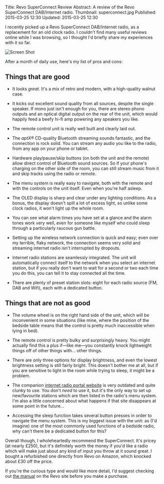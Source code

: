 Title: Revo SuperConnect Review
Abstract: A review of the Revo SuperConnect DAB/Internet radio.
Thumbnail: superconnect.jpg
Published: 2015-03-25 12:30
Updated: 2015-03-25 12:30

I recently picked up a Revo SuperConnect DAB/Internet radio, as a replacement for an old clock radio. I couldn't find many useful reviews online while I was browsing, so I thought I'd briefly share my experiences with it so far.

![Screen Shot](~/img/post/superconnect.jpg "Revo SuperConnect")

After a month of daily use, here's my list of pros and cons:

## Things that are good

* It looks *great*. It's a mix of retro and modern, with a high-quality walnut case.

* It kicks out excellent sound quality from all sources, despite the single speaker. If mono just isn't enough for you, there are stereo phono outputs and an optical digital output on the rear of the unit, which would happily feed a beefy hi-fi amp powering any speakers you like.

* The remote control unit is really well built and clearly laid out.

* The *aptX®* CD-quality Bluetooth streaming sounds fantastic, and the connection is rock solid. You can stream any audio you like to the radio, from any app on your phone or tablet.

* Hardware play/pause/skip buttons (on both the unit and the remote) allow direct control of Bluetooth sound sources. So if your phone's charging on the other side of the room, you can still stream music from it and skip tracks using the radio or remote.

* The menu system is really easy to navigate, both with the remote and with the controls on the unit itself. Even when you're half asleep.

* The OLED display is sharp and clear under any lighting conditions. As a bonus, the display doesn't spill a lot of excess light, so unlike some clock radios, it won't light up the whole room.

* You can see what alarm times you have set at a glance and the alarm tones work very well, even for someone like myself who could sleep through a particularly raucous gun battle.

* Setting up the wireless network connection is quick and easy; even over my terrible, flaky network, the connection seems very solid and streaming internet radio isn't interrupted by dropouts.

* Internet radio stations are seamlessly integrated. The unit will automatically connect itself to the network when you select an internet station, but if you really don't want to wait for a second or two each time you do this, you can tell it to stay connected all the time.

* There are plenty of preset station slots: eight for each radio source (FM, DAB and Wifi), each with a dedicated button.

## Things that are not as good

* The volume wheel is on the right hand side of the unit, which will be inconvenient in some situations (like mine, where the position of the bedside table means that the control is pretty much inaccessible when lying in bed).

* The remote control is pretty bulky and surprisingly heavy. You might actually find this a plus if—like me—you constantly knock lightweight things off of other things with… other things.

* There are only three options for display brightness, and even the lowest brightness setting is still fairly bright. This doesn't bother me at all, but if you are sensitive to light in the room while trying to sleep, it might be a problem.

* The companion [internet radio portal website](http://www.wifiradio-frontier.com/) is very outdated and quite clunky to use. You don't *need* to use it, but it's the only way to set up new/favourite stations which are then listed in the radio's menu system. I'm also a little concerned about what happens if that site disappears at some point in the future...

* Accessing the sleep function takes several button presses in order to navigate the menu system. This is my biggest issue with the unit: as (I'd imagine) one of the most commonly used functions of a bedside radio, why can't there be a dedicated button for this?

Overall though, I wholeheartedly recommend the SuperConnect. It's pricey (at nearly £250), but it's definitely worth the money if you'd like a radio which will make just about any kind of input you throw at it sound great. I bought a refurbished one directly from Revo on Amazon, which knocked about £30 off the price.

If you're the curious type and would like more detail, I'd suggest checking out [the manual](http://revo.co.uk/assets/2012/11/SuperConnect_Manual_Web_EN.pdf "External Link: Revo SuperConnect Manual") on the Revo site before you make a purchase.
